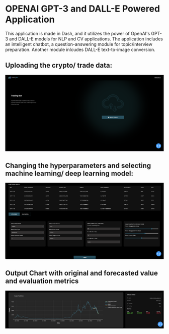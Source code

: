 # OPENAI GPT-3 and DALL-E Powered Application
<p> This application is made in Dash, and it utilizes the power of OpenAI's GPT-3 and DALL-E models for NLP and CV applications. The application includes an intelligent chatbot, a question-answering module for topic/interview preparation. Another module inlcudes DALL-E text-to-image conversion. </p>



<h2> Uploading the crypto/ trade data: </h2>

<img src="https://github.com/waleedjmm/crypto-price-forecasting/blob/main/1.png" />
<br />

<h2> Changing the hyperparameters and selecting machine learning/ deep learning model: </h2>  
<img src="https://github.com/waleedjmm/crypto-price-forecasting/blob/main/2.png" />
<br />

<h2> Output Chart with original and forecasted value and evaluation metrics </h2>  
<img src="https://github.com/waleedjmm/crypto-price-forecasting/blob/main/3.png" />
